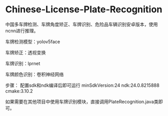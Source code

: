 # Chinese-License-Plate-Recognition
中国多车牌检测、车牌角度矫正、车牌识别、危险品车辆识别安卓版本，使用ncnn进行推理。

车牌检测模型：yolov5face

车牌矫正：透视变换

车牌识别：lprnet

车牌颜色识别：卷积神经网络

步骤：
配置sdk和ndk编译后即可运行
minSdkVersion:24
ndk:24.0.8215888
cmake:3.10.2

如果需要在其他项目中使用车牌识别模块，直接调用PlateRecognition.java类即可。
